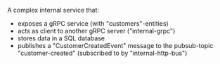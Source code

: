 A complex internal service that:
* exposes a gRPC service (with "customers"-entities)
* acts as client to another gRPC server ("internal-grpc")
* stores data in a SQL database
* publishes a "CustomerCreatedEvent" message to the pubsub-topic "customer-created" (subscribed to by "internal-http-bus")

